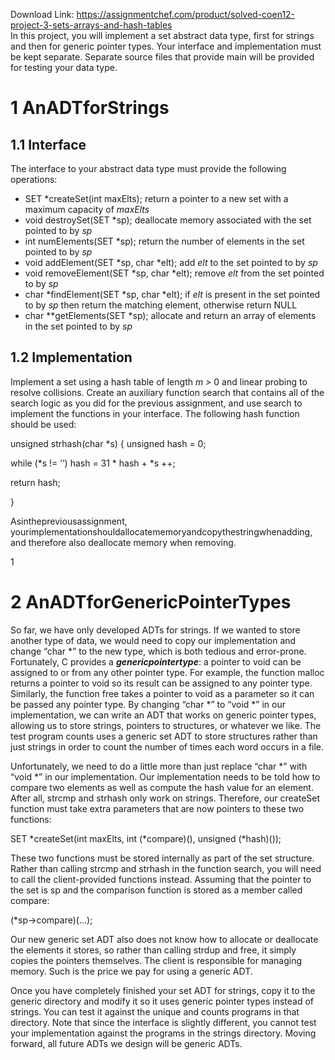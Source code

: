 Download Link: https://assignmentchef.com/product/solved-coen12-project-3-sets-arrays-and-hash-tables
<br>
In this project, you will implement a set abstract data type, first for strings and then for generic pointer types. Your interface and implementation must be kept separate. Separate source files that provide main will be provided for testing your data type.

<h1>1        AnADTforStrings</h1>

<h2>1.1       Interface</h2>

The interface to your abstract data type must provide the following operations:

<ul>

 <li>SET *createSet(int maxElts); return a pointer to a new set with a maximum capacity of <em>maxElts</em></li>

 <li>void destroySet(SET *sp); deallocate memory associated with the set pointed to by <em>sp</em></li>

 <li>int numElements(SET *sp); return the number of elements in the set pointed to by <em>sp</em></li>

 <li>void addElement(SET *sp, char *elt); add <em>elt </em>to the set pointed to by <em>sp</em></li>

 <li>void removeElement(SET *sp, char *elt); remove <em>elt </em>from the set pointed to by <em>sp</em></li>

 <li>char *findElement(SET *sp, char *elt); if <em>elt </em>is present in the set pointed to by <em>sp </em>then return the matching element, otherwise return NULL</li>

 <li>char **getElements(SET *sp); allocate and return an array of elements in the set pointed to by <em>sp</em></li>

</ul>

<h2>1.2       Implementation</h2>

Implement a set using a hash table of length <em>m &gt; </em>0 and linear probing to resolve collisions. Create an auxiliary function search that contains all of the search logic as you did for the previous assignment, and use search to implement the functions in your interface. The following hash function should be used:

unsigned strhash(char *s) { unsigned hash = 0;

while (*s != ’ ’) hash = 31 * hash + *s ++;

return hash;

}

Asinthepreviousassignment, yourimplementationshouldallocatememoryandcopythestringwhenadding, and therefore also deallocate memory when removing.

1

<h1>2        AnADTforGenericPointerTypes</h1>

So far, we have only developed ADTs for strings. If we wanted to store another type of data, we would need to copy our implementation and change “char *” to the new type, which is both tedious and error-prone. Fortunately, C provides a <strong><em>genericpointertype</em></strong>: a pointer to void can be assigned to or from any other pointer type. For example, the function malloc returns a pointer to void so its result can be assigned to any pointer type. Similarly, the function free takes a pointer to void as a parameter so it can be passed any pointer type. By changing “char *” to “void *” in our implementation, we can write an ADT that works on generic pointer types, allowing us to store strings, pointers to structures, or whatever we like. The test program counts uses a generic set ADT to store structures rather than just strings in order to count the number of times each word occurs in a file.

Unfortunately, we need to do a little more than just replace “char *” with “void *” in our implementation. Our implementation needs to be told how to compare two elements as well as compute the hash value for an element. After all, strcmp and strhash only work on strings. Therefore, our createSet function must take extra parameters that are now pointers to these two functions:

SET *createSet(int maxElts, int (*compare)(), unsigned (*hash)());

These two functions must be stored internally as part of the set structure. Rather than calling strcmp and strhash in the function search, you will need to call the client-provided functions instead. Assuming that the pointer to the set is sp and the comparison function is stored as a member called compare:

(*sp-&gt;compare)(…);

Our new generic set ADT also does not know how to allocate or deallocate the elements it stores, so rather than calling strdup and free, it simply copies the pointers themselves. The client is responsible for managing memory. Such is the price we pay for using a generic ADT.

Once you have completely finished your set ADT for strings, copy it to the generic directory and modify it so it uses generic pointer types instead of strings. You can test it against the unique and counts programs in that directory. Note that since the interface is slightly different, you cannot test your implementation against the programs in the strings directory. Moving forward, all future ADTs we design will be generic ADTs.